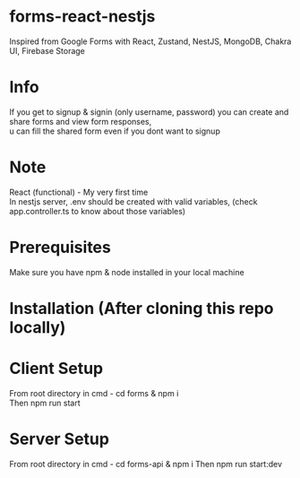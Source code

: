 # forms-react-nestjs
Inspired from Google Forms with React, Zustand, NestJS, MongoDB, Chakra UI, Firebase Storage </br>

# Info
If you get to signup & signin (only username, password) you can create and share forms and view form responses, </br> 
u can fill the shared form even if you dont want to signup

# Note
 React (functional) - My very first time </br>
 In nestjs server, .env should be created with valid variables, (check app.controller.ts to know about those variables)

# Prerequisites
Make sure you have npm & node installed in your local machine  </br>

# Installation (After cloning this repo locally)
# Client Setup 
From root directory in cmd - cd forms & npm i  </br>
Then npm run start
# Server Setup
From root directory in cmd - cd forms-api & npm i
Then npm run start:dev
